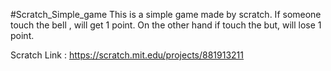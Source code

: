 #Scratch_Simple_game
This is a simple game made by scratch. If someone touch the bell , will get 1 point. On the other hand if touch the but, will lose 1 point.

Scratch Link : https://scratch.mit.edu/projects/881913211

